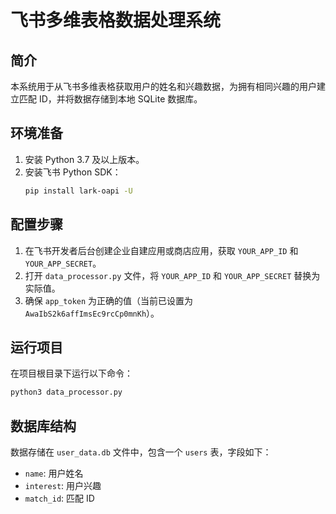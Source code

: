 # 飞书多维表格数据处理系统

## 简介
本系统用于从飞书多维表格获取用户的姓名和兴趣数据，为拥有相同兴趣的用户建立匹配 ID，并将数据存储到本地 SQLite 数据库。

## 环境准备
1. 安装 Python 3.7 及以上版本。
2. 安装飞书 Python SDK：
   ```bash
   pip install lark-oapi -U
   ```

## 配置步骤
1. 在飞书开发者后台创建企业自建应用或商店应用，获取 `YOUR_APP_ID` 和 `YOUR_APP_SECRET`。
2. 打开 `data_processor.py` 文件，将 `YOUR_APP_ID` 和 `YOUR_APP_SECRET` 替换为实际值。
3. 确保 `app_token` 为正确的值（当前已设置为 `AwaIbS2k6affImsEc9rcCp0mnKh`）。

## 运行项目
在项目根目录下运行以下命令：
```bash
python3 data_processor.py
```

## 数据库结构
数据存储在 `user_data.db` 文件中，包含一个 `users` 表，字段如下：
- `name`: 用户姓名
- `interest`: 用户兴趣
- `match_id`: 匹配 ID